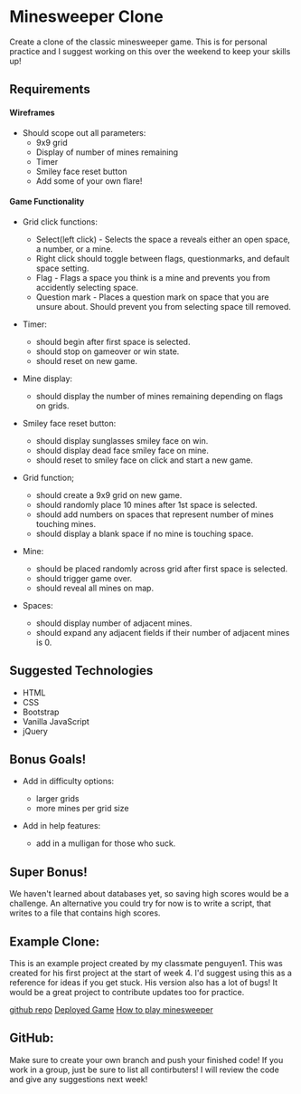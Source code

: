 # Minesweeper Clone
<p>Create a clone of the classic minesweeper game. This is for personal practice and I suggest working on this over the weekend to keep your skills up!</p>

## Requirements

#### Wireframes
* Should scope out all parameters:
    * 9x9 grid
    * Display of number of mines remaining
    * Timer
    * Smiley face reset button
    * Add some of your own flare!
    
#### Game Functionality
* Grid click functions:
    * Select(left click) - Selects the space a reveals either an open space, a number, or a mine.
    * Right click should toggle between flags, questionmarks, and default space setting.
    * Flag - Flags a space you think is a mine and prevents you from accidently selecting space.
    * Question mark - Places a question mark on space that you are unsure about. Should prevent you from selecting space till removed.

* Timer:
    * should begin after first space is selected.
    * should stop on gameover or win state.
    * should reset on new game.
    
* Mine display:
    * should display the number of mines remaining depending on flags on grids.
    
* Smiley face reset button:
    * should display sunglasses smiley face on win.
    * should display dead face smiley face on mine.
    * should reset to smiley face on click and start a new game.

* Grid function;
    * should create a 9x9 grid on new game.
    * should randomly place 10 mines after 1st space is selected.
    * should add numbers on spaces that represent number of mines touching mines.
    * should display a blank space if no mine is touching space.
    
* Mine:
    * should be placed randomly across grid after first space is selected.
    * should trigger game over.
    * should reveal all mines on map.
    
* Spaces: 
    * should display number of adjacent mines.
    * should expand any adjacent fields if their number of adjacent mines is 0.
    
## Suggested Technologies
* HTML
* CSS
* Bootstrap
* Vanilla JavaScript
* jQuery

## Bonus Goals!
* Add in difficulty options:
    * larger grids
    * more mines per grid size
    
* Add in help features:
    * add in a mulligan for those who suck.

## Super Bonus!
<p>We haven't learned about databases yet, so saving high scores would be a challenge. An alternative you could try for now is to write a script, that writes to a file that contains high scores.</p>
    

## Example Clone:
<p>This is an example project created by my classmate penguyen1. This was created for his first project at the start of week 4. I'd suggest using this as a reference for ideas if you get stuck. His version also has a lot of bugs! It would be a great project to contribute updates too for practice.</p>

[github repo](https://github.com/penguyen1/click_click_BOOM)
[Deployed Game](http://penguyen1.github.io/click_click_BOOM/)
[How to play minesweeper](https://www.youtube.com/watch?v=l24k_KQg84k)

## GitHub:
Make sure to create your own branch and push your finished code! If you work in a group, just be sure to list all contirbuters! I will review the code and give any suggestions next week!